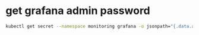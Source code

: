 
# get grafana admin password

```` bash
kubectl get secret --namespace monitoring grafana -o jsonpath="{.data.admin-password}" | base64 --decode ; echo
````
